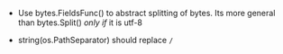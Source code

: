 - Use bytes.FieldsFunc() to abstract splitting of bytes. Its more general than bytes.Split() *only if* it is utf-8

- string(os.PathSeparator) should replace `/`